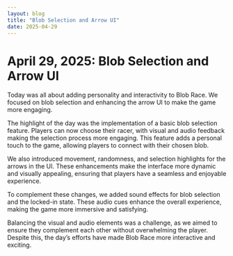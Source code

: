 ```yaml
---
layout: blog
title: "Blob Selection and Arrow UI"
date: 2025-04-29
---
```


# April 29, 2025: Blob Selection and Arrow UI

Today was all about adding personality and interactivity to Blob Race. We focused on blob selection and enhancing the arrow UI to make the game more engaging.

The highlight of the day was the implementation of a basic blob selection feature. Players can now choose their racer, with visual and audio feedback making the selection process more engaging. This feature adds a personal touch to the game, allowing players to connect with their chosen blob.

We also introduced movement, randomness, and selection highlights for the arrows in the UI. These enhancements make the interface more dynamic and visually appealing, ensuring that players have a seamless and enjoyable experience.

To complement these changes, we added sound effects for blob selection and the locked-in state. These audio cues enhance the overall experience, making the game more immersive and satisfying.

Balancing the visual and audio elements was a challenge, as we aimed to ensure they complement each other without overwhelming the player. Despite this, the day’s efforts have made Blob Race more interactive and exciting.
